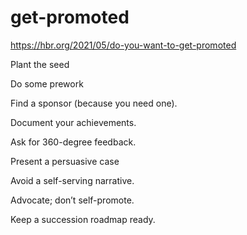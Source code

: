 # get-promoted

https://hbr.org/2021/05/do-you-want-to-get-promoted

Plant the seed

Do some prework

Find a sponsor (because you need one).

Document your achievements.

Ask for 360-degree feedback.

Present a persuasive case

Avoid a self-serving narrative.

Advocate; don’t self-promote.

Keep a succession roadmap ready.
